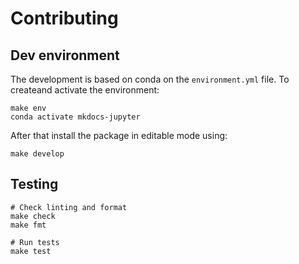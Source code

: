 # Contributing

## Dev environment

The development is based on conda on the `environment.yml` file.
To createand activate the environment:

```
make env
conda activate mkdocs-jupyter
```

After that install the package in editable mode using:

```
make develop
```

## Testing

```
# Check linting and format
make check
make fmt

# Run tests
make test
```
